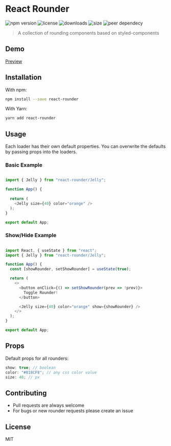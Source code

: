 # React Rounder

![npm version](https://badge.fury.io/js/react-rounder.svg)
![license](https://img.shields.io/npm/l/react-rounder.svg)
![downloads](https://img.shields.io/npm/dw/react-rounder)
![size](https://img.shields.io/bundlephobia/min/react-rounder)
![peer dependecy](https://img.shields.io/npm/dependency-version/react-rounder/peer/react)

> A collection of rounding components based on styled-components



## Demo

[Preview](https://furkanmavili.github.io/react-rounder/)

## Installation

With npm:

```bash
npm install --save react-rounder
```

With Yarn:

```bash
yarn add react-rounder
```


## Usage

Each loader has their own default properties. You can overwrite the defaults by passing props into the loaders.



### Basic Example

```js

import { Jelly } from "react-rounder/Jelly";

function App() {
 
  return (
    <Jelly size={40} color="orange" />
  );
}

export default App;
```

### Show/Hide Example

```js

import React, { useState } from "react";
import { Jelly } from "react-rounder/Jelly";

function App() {
  const [showRounder, setShowRounder] = useState(true);

  return (
    <>
      <button onClick={() => setShowRounder(prev => !prev)}>
        Toggle Rounder!
      </button>

      <Jelly size={40} color="orange" show={showRounder} />
    </>
  );
}

export default App;
```


## Props

Default props for all rounders:

```js
show: true; // boolean
color: "#818CF8"; // any css color value
size: 48; // px 
```


##  Contributing

-   Pull requests are always welcome
-   For bugs or new rounder requests please create an issue 

## License

MIT
